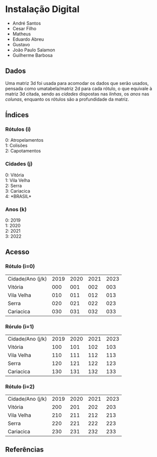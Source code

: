 # Instalação Digital

- André Santos
- Cesar Filho
- Matheus
- Eduardo Abreu
- Gustavo
- João Paulo Salamon
- Guilherme Barbosa

## Dados

<p>
Uma matriz 3d foi usada para acomodar os dados que serão usados, pensada como umatabela/matriz 2d para cada rótulo, o que equivale à matriz 3d citada,
sendo as <em>cidades</em> dispostas nas <em>linhas</em>, os <em>anos</em> nas <em>colunas</em>, enquanto os rótulos são a profundidade da matriz.
</p>

<h2>Índices</h2>

<div>
  <div>
    <h3>Rótulos (i)</h3>
    0: Atropelamentos <br>
    1: Colisões<br>
    2: Capotamentos<br>
  </div>
  <div>
    <h3>Cidades (j)</h3>
    0: Vitória<br>
    1: Vila Velha<br>
    2: Serra<br>
    3: Cariacica<br>
    4: *BRASIL*<br>
  </div>
  <div>
    <h3>Anos (k)</h3>
    0: 2019<br>
    1: 2020<br>
    2: 2021<br>
    3: 2022<br>
  </div>
</div>

<h2>Acesso</h2>

<table>
<h3>Rótulo (i=0)</h3>
<tbody>
  <tr>
    <td>Cidade/Ano (j/k)</td>
    <td>2019</td>
    <td>2020</td>
    <td>2021</td>
    <td>2023</td>
  </tr>
  <tr>
    <td>Vitória</td>
    <td>000</td>
    <td>001</td>
    <td>002</td>
    <td>003</td>
  </tr>
  <tr>
    <td>Vila Velha</td>
    <td>010</td>
    <td>011</td>
    <td>012</td>
    <td>013</td>
  </tr>
  <tr>
    <td>Serra</td>
    <td>020</td>
    <td>021</td>
    <td>022</td>
    <td>023</td>
  </tr>
  <tr>
    <td>Cariacica</td>
    <td>030</td>
    <td>031</td>
    <td>032</td>
    <td>033</td>
  </tr>
</tbody>
</table>

<table>
<h3>Rórulo (i=1)</h3>
<tbody>
  <tr>
    <td>Cidade/Ano (j/k)</td>
    <td>2019</td>
    <td>2020</td>
    <td>2021</td>
    <td>2023</td>
  </tr>
  <tr>
    <td>Vitória</td>
    <td>100</td>
    <td>101</td>
    <td>102</td>
    <td>103</td>
  </tr>
  <tr>
    <td>Vila Velha</td>
    <td>110</td>
    <td>111</td>
    <td>112</td>
    <td>113</td>
  </tr>
  <tr>
    <td>Serra</td>
    <td>120</td>
    <td>121</td>
    <td>122</td>
    <td>123</td>
  </tr>
  <tr>
    <td>Cariacica</td>
    <td>130</td>
    <td>131</td>
    <td>132</td>
    <td>133</td>
  </tr>
</tbody>
</table>

<table>
<h3>Rótulo (i=2)</h3>
<tbody>
  <tr>
    <td>Cidade/Ano (j/k)</td>
    <td>2019</td>
    <td>2020</td>
    <td>2021</td>
    <td>2023</td>
  </tr>
  <tr>
    <td>Vitória</td>
    <td>200</td>
    <td>201</td>
    <td>202</td>
    <td>203</td>
  </tr>
  <tr>
    <td>Vila Velha</td>
    <td>210</td>
    <td>211</td>
    <td>212</td>
    <td>213</td>
  </tr>
  <tr>
    <td>Serra</td>
    <td>220</td>
    <td>221</td>
    <td>222</td>
    <td>223</td>
  </tr>
  <tr>
    <td>Cariacica</td>
    <td>230</td>
    <td>231</td>
    <td>232</td>
    <td>233</td>
  </tr>
</tbody>
</table>

<h2>Referências</h2>